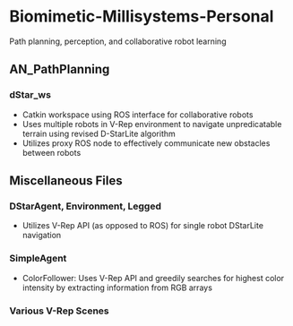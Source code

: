 # Biomimetic-Millisystems-Personal
Path planning, perception, and collaborative robot learning

## AN_PathPlanning
### dStar_ws
  - Catkin workspace using ROS interface for collaborative robots
  - Uses multiple robots in V-Rep environment to navigate unpredicatable terrain using revised D-StarLite algorithm
  - Utilizes proxy ROS node to effectively communicate new obstacles between robots
  
## Miscellaneous Files
### DStarAgent, Environment, Legged
  - Utilizes V-Rep API (as opposed to ROS) for single robot DStarLite navigation
### SimpleAgent
  - ColorFollower: Uses V-Rep API and greedily searches for highest color intensity by extracting information from RGB arrays
### Various V-Rep Scenes
